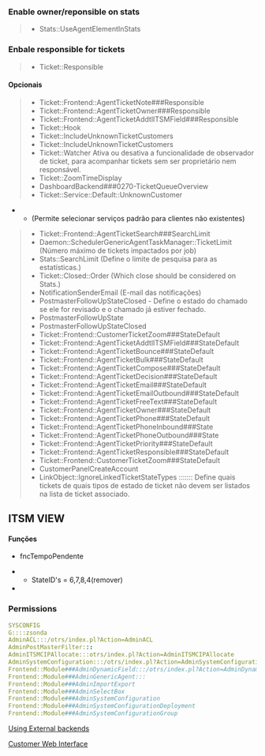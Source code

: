  
### Enable owner/reponsible on stats
> - Stats::UseAgentElementInStats


### Enbale responsible for tickets
> - Ticket::Responsible

#### Opcionais 
> - Ticket::Frontend::AgentTicketNote###Responsible
> - Ticket::Frontend::AgentTicketOwner###Responsible
> - Ticket::Frontend::AgentTicketAddtlITSMField###Responsible
> - Ticket::Hook
> - Ticket::IncludeUnknownTicketCustomers
> - Ticket::IncludeUnknownTicketCustomers
> - Ticket::Watcher
Ativa ou desativa a funcionalidade de observador de ticket, para acompanhar tickets sem ser proprietário nem responsável.
> - Ticket::ZoomTimeDisplay
> - DashboardBackend###0270-TicketQueueOverview
> - Ticket::Service::Default::UnknownCustomer
- - (Permite selecionar serviços padrão para clientes não existentes)
> - Ticket::Frontend::AgentTicketSearch###SearchLimit
> - Daemon::SchedulerGenericAgentTaskManager::TicketLimit (Número máximo de tickets impactados por job)
> - Stats::SearchLimit (Define o limite de pesquisa para as estatísticas.)
> - Ticket::Closed::Order (Which close should be considered on Stats.)
> - NotificationSenderEmail (E-mail das notificações) 
> - PostmasterFollowUpStateClosed  - 
Define o estado do chamado se ele for revisado e o chamado já estiver fechado.
> - PostmasterFollowUpState
> - PostmasterFollowUpStateClosed
> - Ticket::Frontend::CustomerTicketZoom###StateDefault
> - Ticket::Frontend::AgentTicketAddtlITSMField###StateDefault
> - Ticket::Frontend::AgentTicketBounce###StateDefault
> - Ticket::Frontend::AgentTicketBulk###StateDefault
> - Ticket::Frontend::AgentTicketCompose###StateDefault
> - Ticket::Frontend::AgentTicketDecision###StateDefault
> - Ticket::Frontend::AgentTicketEmail###StateDefault
> - Ticket::Frontend::AgentTicketEmailOutbound###StateDefault
> - Ticket::Frontend::AgentTicketFreeText###StateDefault
> - Ticket::Frontend::AgentTicketOwner###StateDefault
> - Ticket::Frontend::AgentTicketPhone###StateDefault
> - Ticket::Frontend::AgentTicketPhoneInbound###State
> - Ticket::Frontend::AgentTicketPhoneOutbound###State
> - Ticket::Frontend::AgentTicketPriority###StateDefault
> - Ticket::Frontend::AgentTicketResponsible###StateDefault
> - Ticket::Frontend::CustomerTicketZoom###StateDefault
> - CustomerPanelCreateAccount
> - LinkObject::IgnoreLinkedTicketStateTypes ::::::: Define quais tickets de quais tipos de estado de ticket não devem ser listados na lista de ticket associado.
>  

## ITSM VIEW  
#### Funções
- fncTempoPendente
- - StateID's = 6,7,8,4(remover)

- 


### Permissions
```yml
SYSCONFIG
G::::zsonda
AdminACL:::/otrs/index.pl?Action=AdminACL
AdminPostMasterFilter:::
AdminITSMCIPAllocate:::otrs/index.pl?Action=AdminITSMCIPAllocate
AdminSystemConfiguration:::/otrs/index.pl?Action=AdminSystemConfiguration
Frontend::Module###AdminDynamicField:::/otrs/index.pl?Action=AdminDynamicField
Frontend::Module###AdminGenericAgent:::
Frontend::Module###AdminImportExport
Frontend::Module###AdminSelectBox
Frontend::Module###AdminSystemConfiguration
Frontend::Module###AdminSystemConfigurationDeployment
Frontend::Module###AdminSystemConfigurationGroup
```


[Using External backends](https://doc.otrs.com/doc/manual/admin/6.0/en/html/external-backends.html)

[Customer Web Interface](https://doc.otrs.com/doc/manual/admin/6.0/en/html/customer-interface.html)




